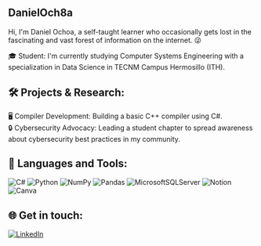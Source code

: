 ## DanielOch8a
Hi, I'm Daniel Ochoa, a self-taught learner who occasionally gets lost in the fascinating and vast forest of information on the internet. 😜<br>

🎓 Student: I'm currently studying Computer Systems Engineering with a specialization in Data Science in TECNM Campus Hermosillo (ITH).<br>

## 🛠️ Projects & Research:
🖥️ Compiler Development: Building a basic C++ compiler using C#.<br>
🔒 Cybersecurity Advocacy: Leading a student chapter to spread awareness about cybersecurity best practices in my community.<br>

## 🧰 Languages and Tools:
![C#](https://img.shields.io/badge/c%23-%23239120.svg?style=for-the-badge&logo=csharp&logoColor=white) ![Python](https://img.shields.io/badge/python-3670A0?style=for-the-badge&logo=python&logoColor=ffdd54) ![NumPy](https://img.shields.io/badge/numpy-%23013243.svg?style=for-the-badge&logo=numpy&logoColor=white) ![Pandas](https://img.shields.io/badge/pandas-%23150458.svg?style=for-the-badge&logo=pandas&logoColor=white) ![MicrosoftSQLServer](https://img.shields.io/badge/Microsoft%20SQL%20Server-CC2927?style=for-the-badge&logo=microsoft%20sql%20server&logoColor=white) ![Notion](https://img.shields.io/badge/Notion-%23000000.svg?style=for-the-badge&logo=notion&logoColor=white) ![Canva](https://img.shields.io/badge/Canva-%2300C4CC.svg?style=for-the-badge&logo=Canva&logoColor=white)

## 🌐 Get in touch:
[![LinkedIn](https://img.shields.io/badge/LinkedIn-%230077B5.svg?logo=linkedin&logoColor=white)](https://linkedin.com/in/https://www.linkedin.com/in/fdanielochoac/)
